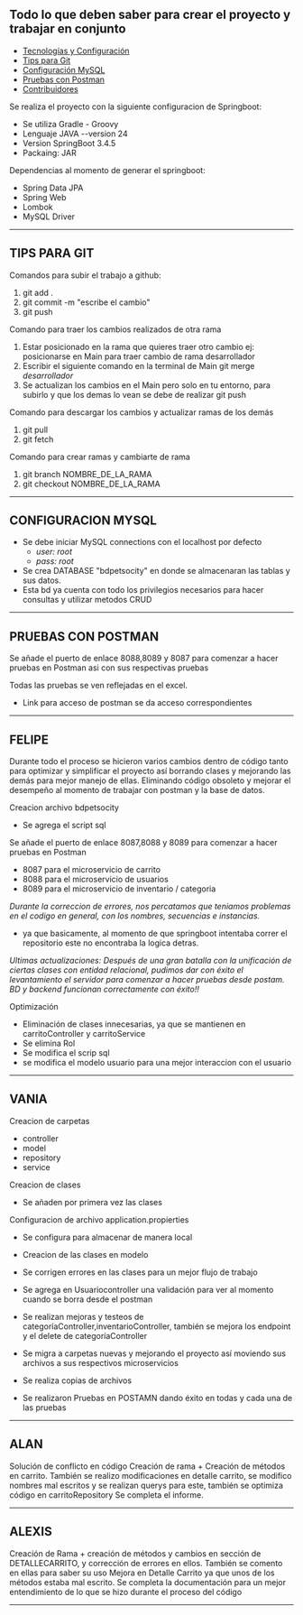 Todo lo que deben saber para crear el proyecto y trabajar en conjunto
---------------------------------------------------------------------
- [Tecnologías y Configuración](#tecnologías-y-configuración)
- [Tips para Git](#tips-para-git)
- [Configuración MySQL](#configuración-mysql)
- [Pruebas con Postman](#pruebas-con-postman)
- [Contribuidores](#contribuidores)


Se realiza el proyecto con la siguiente configuracion de Springboot:
- Se utiliza Gradle - Groovy
- Lenguaje JAVA --version 24
- Version SpringBoot 3.4.5
- Packaing: JAR

Dependencias al momento de generar el springboot:
- Spring Data JPA
- Spring Web
- Lombok
- MySQL Driver
--------------------------------------------------------------------------------------------------------
## TIPS PARA GIT

Comandos para subir el trabajo a github:
1. git add .
2. git commit -m "escribe el cambio"
3. git push

Comando para traer los cambios realizados de otra rama
1. Estar posicionado en la rama que quieres traer otro cambio 
    ej: posicionarse en Main para traer cambio de rama desarrollador
2. Escribir el siguiente comando en la terminal de Main
    git merge *desarrollador*
3. Se actualizan los cambios en el Main pero solo en tu entorno, para subirlo y que los demas lo vean
   se debe de realizar
    git push

Comando para descargar los cambios y actualizar ramas de los demás
1. git pull
2. git fetch

Comando para crear ramas y cambiarte de rama
1. git branch NOMBRE_DE_LA_RAMA
2. git checkout NOMBRE_DE_LA_RAMA

---------------------------------------------------------------------------------------------------------
## CONFIGURACION MYSQL
- Se debe iniciar MySQL connections con el localhost por defecto
	- *user: root*
	- *pass: root*
- Se crea DATABASE "bdpetsocity" en donde se almacenaran las tablas y sus datos.
- Esta bd ya cuenta con todo los privilegios necesarios para hacer consultas y utilizar metodos CRUD
--------------------------------------------------------------------------------------------------------
## PRUEBAS CON POSTMAN

Se añade el puerto de enlace 8088,8089 y 8087 para comenzar a hacer pruebas en Postman
asi con sus respectivas pruebas

Todas las pruebas se ven reflejadas en el excel. 
 - Link para acceso de postman se da acceso correspondientes 

--------------------------------------------------------------------------------------------------------
## FELIPE

Durante todo el proceso se hicieron varios cambios dentro de código tanto para optimizar y simplificar el proyecto así borrando clases y mejorando las demás para mejor manejo de ellas. Eliminando código obsoleto y mejorar el desempeño al momento de trabajar con postman y la base de datos.

Creacion archivo bdpetsocity
- Se agrega el script sql

Se añade el puerto de enlace 8087,8088 y 8089 para comenzar a hacer pruebas en Postman
- 8087 para el microservicio de carrito
- 8088 para el microservicio de usuarios
- 8089 para el microservicio de inventario / categoria

*Durante la correccion de errores, nos percatamos que teniamos problemas en el codigo en general, con los nombres, secuencias e instancias.*
- ya que basicamente, al momento de que springboot intentaba correr el repositorio este no encontraba la logica detras.

*Ultimas actualizaciones: Después de una gran batalla con la unificación de ciertas clases con entidad relacional, pudimos dar con éxito el levantamiento el servidor 
para comenzar a hacer pruebas desde postam. BD y backend funcionan correctamente con éxito!!*

Optimización
- Eliminación de clases innecesarias, ya que se mantienen en carritoController y carritoService
- Se elimina Rol
- Se modifica el scrip sql
- se modifica el modelo usuario para una mejor interaccion con el usuario

---------------------------------------------------------------------------------------------------------------------
## VANIA

Creacion de carpetas
- controller
- model
- repository
- service

Creacion de clases
- Se añaden por primera vez las clases

Configuracion de archivo application.propierties
- Se configura para almacenar de manera local
- Creacion de las clases en modelo
- Se corrigen errores en las clases para un mejor flujo de trabajo

- Se agrega en Usuariocontroller una validación para ver al momento cuando se borra desde el postman
- Se realizan mejoras y testeos de categoríaController,inventarioController, también se mejora los endpoint y el delete de categoríaController
- Se migra a carpetas nuevas y mejorando el proyecto así moviendo sus archivos a sus respectivos microservicios
- Se realiza copias de archivos
- Se realizaron Pruebas en POSTAMN dando éxito en todas y cada una de las pruebas

----------------------------------------------------------------------------------------

## ALAN

Solución de conflicto en código
Creación de rama + Creación de métodos en carrito.
También se realizo modificaciones en detalle carrito, se modifico nombres mal escritos y se realizan querys para este, también se optimiza código en carritoRepository
Se completa el informe.

---------------------------------------------------------------------------------------

## ALEXIS

Creación de Rama + creación de métodos y cambios en sección de DETALLECARRITO, y corrección de errores en ellos. También se comento en ellas para saber su uso
Mejora en Detalle Carrito ya que unos de los métodos estaba mal escrito.
Se completa la documentación para un mejor entendimiento de lo que se hizo durante el proceso del código 

-------------------------------------------------------------------------------


